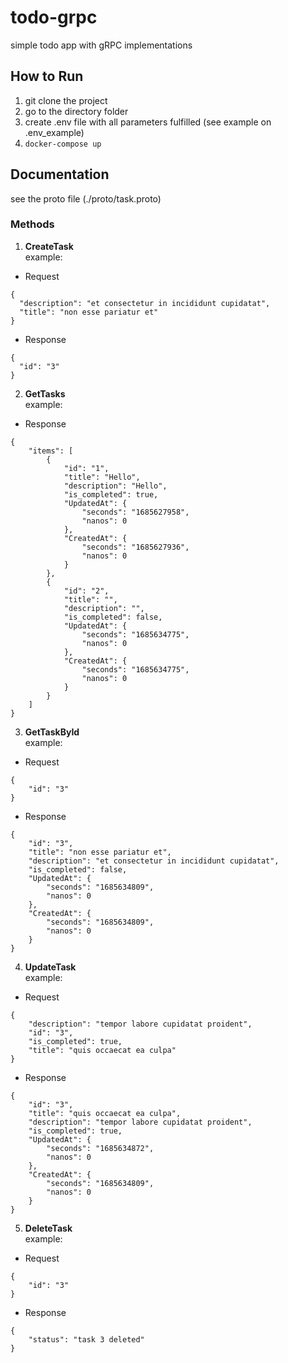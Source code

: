 # todo-grpc
simple todo app with gRPC implementations

## How to Run
1. git clone the project
2. go to the directory folder
3. create .env file with all parameters fulfilled (see example on .env_example)
4. `docker-compose up`

## Documentation
see the proto file (./proto/task.proto)

### Methods

1. **CreateTask**<br>
example:
* Request
```
{
  "description": "et consectetur in incididunt cupidatat",
  "title": "non esse pariatur et"
}
```
* Response
```
{
  "id": "3"
}
```

2. **GetTasks**<br>
example:
* Response
```
{
    "items": [
        {
            "id": "1",
            "title": "Hello",
            "description": "Hello",
            "is_completed": true,
            "UpdatedAt": {
                "seconds": "1685627958",
                "nanos": 0
            },
            "CreatedAt": {
                "seconds": "1685627936",
                "nanos": 0
            }
        },
        {
            "id": "2",
            "title": "",
            "description": "",
            "is_completed": false,
            "UpdatedAt": {
                "seconds": "1685634775",
                "nanos": 0
            },
            "CreatedAt": {
                "seconds": "1685634775",
                "nanos": 0
            }
        }
    ]
}
```

3. **GetTaskById**<br>
example:
* Request
```
{
    "id": "3"
}
```
* Response
```
{
    "id": "3",
    "title": "non esse pariatur et",
    "description": "et consectetur in incididunt cupidatat",
    "is_completed": false,
    "UpdatedAt": {
        "seconds": "1685634809",
        "nanos": 0
    },
    "CreatedAt": {
        "seconds": "1685634809",
        "nanos": 0
    }
}
```

4. **UpdateTask**<br>
example:
* Request
```
{
    "description": "tempor labore cupidatat proident",
    "id": "3",
    "is_completed": true,
    "title": "quis occaecat ea culpa"
}
```
* Response
```
{
    "id": "3",
    "title": "quis occaecat ea culpa",
    "description": "tempor labore cupidatat proident",
    "is_completed": true,
    "UpdatedAt": {
        "seconds": "1685634872",
        "nanos": 0
    },
    "CreatedAt": {
        "seconds": "1685634809",
        "nanos": 0
    }
}
```

5. **DeleteTask**<br>
example:
* Request
```
{
    "id": "3"
}
```
* Response
```
{
    "status": "task 3 deleted"
}
```
